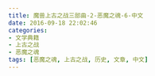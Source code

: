 ```yaml
---
title: 魔兽上古之战三部曲-2-恶魔之魂-6-中文
date: 2016-09-18 22:02:46
categories:
- 文学典籍
- 上古之战
- 恶魔之魂
tags: [恶魔之魂, 上古之战, 历史, 文章, 中文]
---
```

